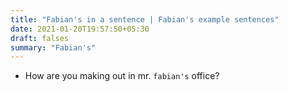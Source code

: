 ```yaml
---
title: "Fabian's in a sentence | Fabian's example sentences"
date: 2021-01-20T19:57:50+05:30
draft: falses
summary: "Fabian's"
---
```

- How are you making out in mr. `fabian's` office?
                 
